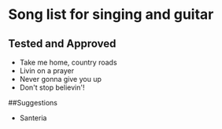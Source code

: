 # Song list for singing and guitar
## Tested and Approved
* Take me home, country roads
* Livin on a prayer
* Never gonna give you up
* Don't stop believin'!

##Suggestions
* Santeria
